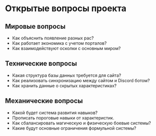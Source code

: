 # Открытые вопросы проекта

## Мировые вопросы
- Как объяснить появление разных рас?
- Как работает экономика с учетом порталов?
- Как взаимодействуют осколки с основным миром?

## Технические вопросы
- Какая структура базы данных требуется для сайта?
- Как реализовать синхронизацию между сайтом и Discord ботом?
- Как хранить данные о скрытых характеристиках?

## Механические вопросы
- Какой будет система развития навыков?
- Прописать пороговые навыки от характеристик.
- Как сбалансировать магическую и физическую боевые системы?
- Какие будут основные ограничения формульной системы?